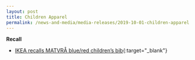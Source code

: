 ```yaml
---
layout: post
title: Children Apparel
permalink: /news-and-media/media-releases/2019-10-01-children-apparel
---
```

**Recall**
* <a href="/news-and-media/product-safety-alerts-recalls/children-apparel/children-apparel-recall-2019-10-01-ikea-recalls-matvra-children-bib.pdf/">IKEA recalls MATVRÅ blue/red children’s bib</a>{:target="_blank"}
